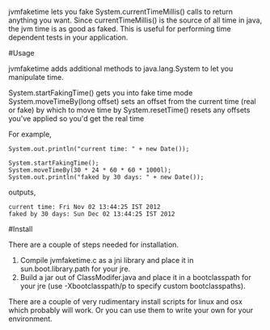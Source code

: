 jvmfaketime lets you fake System.currentTimeMillis() calls to return anything you want. Since currentTimeMillis() is the source of all time in java, the jvm time is as good as faked. This is useful for performing time dependent tests in your application.

#Usage

jvmfaketime adds additional methods to java.lang.System to let you manipulate time.

System.startFakingTime() gets you into fake time mode
System.moveTimeBy(long offset) sets an offset from the current time (real or fake) by which to move time by
System.resetTime() resets any offsets you've applied so you'd get the real time

For example,

    System.out.println("current time: " + new Date());            

    System.startFakingTime();
	System.moveTimeBy(30 * 24 * 60 * 60 * 1000l);
    System.out.println("faked by 30 days: " + new Date());            

outputs,

	current time: Fri Nov 02 13:44:25 IST 2012
	faked by 30 days: Sun Dec 02 13:44:25 IST 2012   

#Install

There are a couple of steps needed for installation.

1. Compile jvmfaketime.c as a jni library and place it in sun.boot.library.path for your jre.
2. Build a jar out of ClassModifer.java and place it in a bootclasspath for your jre (use -Xbootclasspath/p to specify custom bootclasspaths).

There are a couple of very rudimentary install scripts for linux and osx which probably will work. Or you can use them to write your own for your environment.
 
